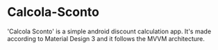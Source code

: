 # Calcola-Sconto
'Calcola Sconto' is a simple android discount calculation app. It's made according to Material Design 3 and it follows the MVVM architecture.
